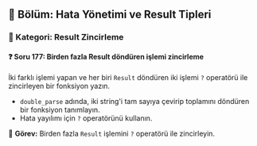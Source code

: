 ## 📘 Bölüm: Hata Yönetimi ve Result Tipleri  
### 🔹 Kategori: Result Zincirleme  
#### ❓ Soru 177: Birden fazla Result döndüren işlemi zincirleme

İki farklı işlemi yapan ve her biri `Result` döndüren iki işlemi `?` operatörü ile zincirleyen bir fonksiyon yazın.

- `double_parse` adında, iki string'i tam sayıya çevirip toplamını döndüren bir fonksiyon tanımlayın.
- Hata yayılımı için `?` operatörünü kullanın.

🔧 **Görev:** Birden fazla `Result` işlemini `?` operatörü ile zincirleyin.
